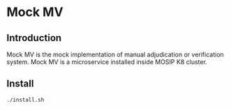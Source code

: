 # Mock MV

## Introduction
Mock MV is the mock implementation of manual adjudication or verification system. Mock MV is a microservice installed inside MOSIP K8 cluster.

## Install
```sh
./install.sh
```
